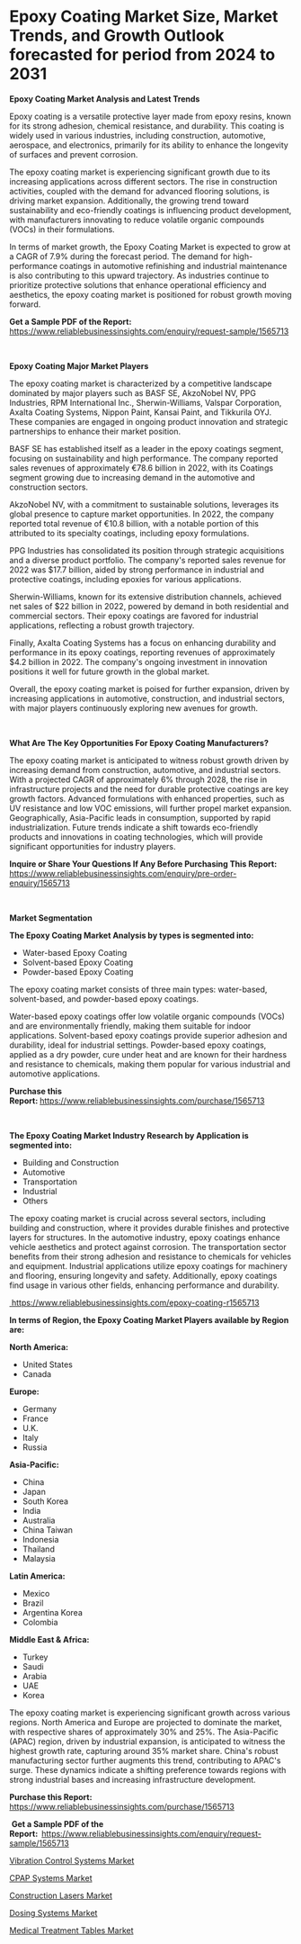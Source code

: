 <p><h1>Epoxy Coating Market Size, Market Trends, and Growth Outlook forecasted for period from 2024 to 2031</h1></p><p><strong>Epoxy Coating Market Analysis and Latest Trends</strong></p>
<p><p>Epoxy coating is a versatile protective layer made from epoxy resins, known for its strong adhesion, chemical resistance, and durability. This coating is widely used in various industries, including construction, automotive, aerospace, and electronics, primarily for its ability to enhance the longevity of surfaces and prevent corrosion.</p><p>The epoxy coating market is experiencing significant growth due to its increasing applications across different sectors. The rise in construction activities, coupled with the demand for advanced flooring solutions, is driving market expansion. Additionally, the growing trend toward sustainability and eco-friendly coatings is influencing product development, with manufacturers innovating to reduce volatile organic compounds (VOCs) in their formulations.</p><p>In terms of market growth, the Epoxy Coating Market is expected to grow at a CAGR of 7.9% during the forecast period. The demand for high-performance coatings in automotive refinishing and industrial maintenance is also contributing to this upward trajectory. As industries continue to prioritize protective solutions that enhance operational efficiency and aesthetics, the epoxy coating market is positioned for robust growth moving forward.</p></p>
<p><strong>Get a Sample PDF of the Report:&nbsp;</strong> <a href="https://www.reliablebusinessinsights.com/enquiry/request-sample/1565713?utm_campaign=84&utm_medium=2&utm_source=Github&utm_content=ia&utm_term=17112024&utm_id=epoxy-coating">https://www.reliablebusinessinsights.com/enquiry/request-sample/1565713</a></p>
<p>&nbsp;</p>
<p><strong>Epoxy Coating Major Market Players</strong></p>
<p><p>The epoxy coating market is characterized by a competitive landscape dominated by major players such as BASF SE, AkzoNobel NV, PPG Industries, RPM International Inc., Sherwin-Williams, Valspar Corporation, Axalta Coating Systems, Nippon Paint, Kansai Paint, and Tikkurila OYJ. These companies are engaged in ongoing product innovation and strategic partnerships to enhance their market position.</p><p>BASF SE has established itself as a leader in the epoxy coatings segment, focusing on sustainability and high performance. The company reported sales revenues of approximately €78.6 billion in 2022, with its Coatings segment growing due to increasing demand in the automotive and construction sectors.</p><p>AkzoNobel NV, with a commitment to sustainable solutions, leverages its global presence to capture market opportunities. In 2022, the company reported total revenue of €10.8 billion, with a notable portion of this attributed to its specialty coatings, including epoxy formulations.</p><p>PPG Industries has consolidated its position through strategic acquisitions and a diverse product portfolio. The company's reported sales revenue for 2022 was $17.7 billion, aided by strong performance in industrial and protective coatings, including epoxies for various applications.</p><p>Sherwin-Williams, known for its extensive distribution channels, achieved net sales of $22 billion in 2022, powered by demand in both residential and commercial sectors. Their epoxy coatings are favored for industrial applications, reflecting a robust growth trajectory.</p><p>Finally, Axalta Coating Systems has a focus on enhancing durability and performance in its epoxy coatings, reporting revenues of approximately $4.2 billion in 2022. The company's ongoing investment in innovation positions it well for future growth in the global market.</p><p>Overall, the epoxy coating market is poised for further expansion, driven by increasing applications in automotive, construction, and industrial sectors, with major players continuously exploring new avenues for growth.</p></p>
<p>&nbsp;</p>
<p><strong>What Are The Key Opportunities For Epoxy Coating Manufacturers?</strong></p>
<p><p>The epoxy coating market is anticipated to witness robust growth driven by increasing demand from construction, automotive, and industrial sectors. With a projected CAGR of approximately 6% through 2028, the rise in infrastructure projects and the need for durable protective coatings are key growth factors. Advanced formulations with enhanced properties, such as UV resistance and low VOC emissions, will further propel market expansion. Geographically, Asia-Pacific leads in consumption, supported by rapid industrialization. Future trends indicate a shift towards eco-friendly products and innovations in coating technologies, which will provide significant opportunities for industry players.</p></p>
<p><strong>Inquire or Share Your Questions If Any Before Purchasing This Report:</strong> <a href="https://www.reliablebusinessinsights.com/enquiry/pre-order-enquiry/1565713?utm_campaign=84&utm_medium=2&utm_source=Github&utm_content=ia&utm_term=17112024&utm_id=epoxy-coating">https://www.reliablebusinessinsights.com/enquiry/pre-order-enquiry/1565713</a></p>
<p>&nbsp;</p>
<p><strong>Market Segmentation</strong></p>
<p><strong>The Epoxy Coating Market Analysis by types is segmented into:</strong></p>
<p><ul><li>Water-based Epoxy Coating</li><li>Solvent-based Epoxy Coating</li><li>Powder-based Epoxy Coating</li></ul></p>
<p><p>The epoxy coating market consists of three main types: water-based, solvent-based, and powder-based epoxy coatings. </p><p>Water-based epoxy coatings offer low volatile organic compounds (VOCs) and are environmentally friendly, making them suitable for indoor applications. Solvent-based epoxy coatings provide superior adhesion and durability, ideal for industrial settings. Powder-based epoxy coatings, applied as a dry powder, cure under heat and are known for their hardness and resistance to chemicals, making them popular for various industrial and automotive applications.</p></p>
<p><strong>Purchase this Report:&nbsp;</strong><a href="https://www.reliablebusinessinsights.com/purchase/1565713?utm_campaign=84&utm_medium=2&utm_source=Github&utm_content=ia&utm_term=17112024&utm_id=epoxy-coating">https://www.reliablebusinessinsights.com/purchase/1565713</a></p>
<p>&nbsp;</p>
<p><strong>The Epoxy Coating Market Industry Research by Application is segmented into:</strong></p>
<p><ul><li>Building and Construction</li><li>Automotive</li><li>Transportation</li><li>Industrial</li><li>Others</li></ul></p>
<p><p>The epoxy coating market is crucial across several sectors, including building and construction, where it provides durable finishes and protective layers for structures. In the automotive industry, epoxy coatings enhance vehicle aesthetics and protect against corrosion. The transportation sector benefits from their strong adhesion and resistance to chemicals for vehicles and equipment. Industrial applications utilize epoxy coatings for machinery and flooring, ensuring longevity and safety. Additionally, epoxy coatings find usage in various other fields, enhancing performance and durability.</p></p>
<p><a href="https://www.reliablebusinessinsights.com/epoxy-coating-r1565713?utm_campaign=84&utm_medium=2&utm_source=Github&utm_content=ia&utm_term=17112024&utm_id=epoxy-coating">&nbsp;https://www.reliablebusinessinsights.com/epoxy-coating-r1565713</a></p>
<p><strong>In terms of Region, the Epoxy Coating Market Players available by Region are:</strong></p>
<p>
    <p> <strong> North America: </strong>
        <ul>
            <li>United States</li>
            <li>Canada</li>
        </ul>
        </p> 
    <p> <strong> Europe: </strong>
        <ul>
            <li>Germany</li>
            <li>France</li>
            <li>U.K.</li>
            <li>Italy</li>
            <li>Russia</li>
        </ul>
        </p> 
    <p> <strong> Asia-Pacific: </strong>
        <ul>
            <li>China</li>
            <li>Japan</li>
            <li>South Korea</li>
            <li>India</li>
            <li>Australia</li>
            <li>China Taiwan</li>
            <li>Indonesia</li>
            <li>Thailand</li>
            <li>Malaysia</li>
        </ul>
        </p> 
    <p> <strong> Latin America: </strong>
        <ul>
            <li>Mexico</li>
            <li>Brazil</li>
            <li>Argentina Korea</li>
            <li>Colombia</li>
        </ul>
        </p> 
    <p> <strong> Middle East & Africa: </strong>
        <ul>
            <li>Turkey</li>
            <li>Saudi</li>
            <li>Arabia</li>
            <li>UAE</li>
            <li>Korea</li>
        </ul>
    </p>
    </p>
<p><p>The epoxy coating market is experiencing significant growth across various regions. North America and Europe are projected to dominate the market, with respective shares of approximately 30% and 25%. The Asia-Pacific (APAC) region, driven by industrial expansion, is anticipated to witness the highest growth rate, capturing around 35% market share. China's robust manufacturing sector further augments this trend, contributing to APAC's surge. These dynamics indicate a shifting preference towards regions with strong industrial bases and increasing infrastructure development.</p></p>
<p><strong>Purchase this Report: </strong><a href="https://www.reliablebusinessinsights.com/purchase/1565713?utm_campaign=84&utm_medium=2&utm_source=Github&utm_content=ia&utm_term=17112024&utm_id=epoxy-coating">https://www.reliablebusinessinsights.com/purchase/1565713</a></p>
<p>&nbsp;<strong>Get a Sample PDF of the Report:&nbsp;&nbsp;</strong><a href="https://www.reliablebusinessinsights.com/enquiry/request-sample/1565713?utm_campaign=84&utm_medium=2&utm_source=Github&utm_content=ia&utm_term=17112024&utm_id=epoxy-coating">https://www.reliablebusinessinsights.com/enquiry/request-sample/1565713</a></p>
<p><strong></strong></p>
<p><p><a href="https://www.linkedin.com/pulse/vibration-control-systems-market-emerging-trends-future-prospects-cno4c?utm_campaign=84&utm_medium=2&utm_source=Github&utm_content=ia&utm_term=17112024&utm_id=epoxy-coating">Vibration Control Systems Market</a></p><p><a href="https://issuu.com/reportprime-2/docs/cpap-systems-market-size-2030.pptx_d500d39c1133f0?utm_campaign=84&utm_medium=2&utm_source=Github&utm_content=ia&utm_term=17112024&utm_id=epoxy-coating">CPAP Systems Market</a></p><p><a href="https://www.linkedin.com/pulse/navigating-global-construction-lasers-market-from-trends-strategy-811hc?utm_campaign=84&utm_medium=2&utm_source=Github&utm_content=ia&utm_term=17112024&utm_id=epoxy-coating">Construction Lasers Market</a></p><p><a href="https://www.linkedin.com/pulse/dosing-systems-market-size-segmentation-trends-growth-analysis-nrzqc?utm_campaign=84&utm_medium=2&utm_source=Github&utm_content=ia&utm_term=17112024&utm_id=epoxy-coating">Dosing Systems Market</a></p><p><a href="https://issuu.com/reportprime-2/docs/medical-treatment-tables-market-siz_f50f14d685e92a?utm_campaign=84&utm_medium=2&utm_source=Github&utm_content=ia&utm_term=17112024&utm_id=epoxy-coating">Medical Treatment Tables Market</a></p></p>